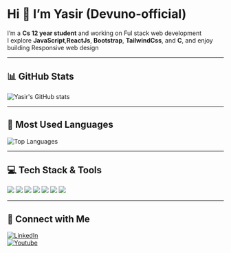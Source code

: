 
# Hi 👋 I’m Yasir (Devuno‑official)


I’m a **Cs 12 year student** and working on Ful stack web development   
I explore **JavaScript**,**ReactJs**, **Bootstrap**, **TailwindCss**, and **C**, and enjoy building Responsive web design

---

## 📊 GitHub Stats

![Yasir's GitHub stats](https://github-readme-stats.vercel.app/api?username=Devuno-official&show_icons=true&theme=radical)

---

## 🚀 Most Used Languages

![Top Languages](https://github-readme-stats.vercel.app/api/top-langs/?username=Devuno-official&layout=compact&theme=tokyonight)

---

## 💻 Tech Stack & Tools

<p>
  <img src="https://img.shields.io/badge/-JavaScript-yellow?style=flat&logo=javascript" />
  <img src="https://img.shields.io/badge/-HTML5-orange?style=flat&logo=html5" />
  <img src="https://img.shields.io/badge/-CSS3-blue?style=flat&logo=css3" />
  <img src="https://img.shields.io/badge/-Git-orange?style=flat&logo=git" />
  <img src="https://img.shields.io/badge/-GitHub-black?style=flat&logo=github" />
  <img src="https://img.shields.io/badge/-VS%20Code-blue?style=flat&logo=visual-studio-code" />
  <img src="https://img.shields.io/badge/-Linux-black?style=flat&logo=linux" />
</p>

---

## 🔗 Connect with Me

[![LinkedIn](https://img.shields.io/badge/-LinkedIn-blue?style=flat&logo=linkedin)](YOUR_LINKEDIN_URL)  
[![Youtube](https://img.shields.io/badge/-Youtube-red?style=flat&logo=Youtube)](www.youtube.com/@devuno_official)  


